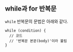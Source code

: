 ## while과 for 반복문

`while` 반복문의 문법은 아래와 같다.

    while (condition) {
      // 코드
      // '반복문 본문(body)'이라 불림
    }